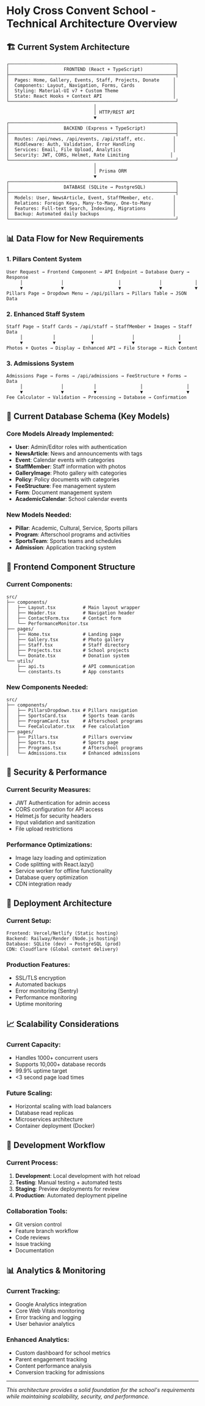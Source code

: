 # Holy Cross Convent School - Technical Architecture Overview

## 🏗️ Current System Architecture

```
┌─────────────────────────────────────────────────────────────┐
│                    FRONTEND (React + TypeScript)            │
├─────────────────────────────────────────────────────────────┤
│  Pages: Home, Gallery, Events, Staff, Projects, Donate     │
│  Components: Layout, Navigation, Forms, Cards              │
│  Styling: Material-UI v7 + Custom Theme                    │
│  State: React Hooks + Context API                          │
└─────────────────────────────────────────────────────────────┘
                                │
                                │ HTTP/REST API
                                ▼
┌─────────────────────────────────────────────────────────────┐
│                    BACKEND (Express + TypeScript)           │
├─────────────────────────────────────────────────────────────┤
│  Routes: /api/news, /api/events, /api/staff, etc.          │
│  Middleware: Auth, Validation, Error Handling              │
│  Services: Email, File Upload, Analytics                   │
│  Security: JWT, CORS, Helmet, Rate Limiting               │
└─────────────────────────────────────────────────────────────┘
                                │
                                │ Prisma ORM
                                ▼
┌─────────────────────────────────────────────────────────────┐
│                    DATABASE (SQLite → PostgreSQL)           │
├─────────────────────────────────────────────────────────────┤
│  Models: User, NewsArticle, Event, StaffMember, etc.       │
│  Relations: Foreign Keys, Many-to-Many, One-to-Many        │
│  Features: Full-text Search, Indexing, Migrations          │
│  Backup: Automated daily backups                           │
└─────────────────────────────────────────────────────────────┘
```

## 📊 Data Flow for New Requirements

### 1. Pillars Content System
```
User Request → Frontend Component → API Endpoint → Database Query → Response
     │              │                    │              │            │
     ▼              ▼                    ▼              ▼            ▼
Pillars Page → Dropdown Menu → /api/pillars → Pillars Table → JSON Data
```

### 2. Enhanced Staff System
```
Staff Page → Staff Cards → /api/staff → StaffMember + Images → Staff Data
     │           │             │              │                │
     ▼           ▼             ▼              ▼                ▼
Photos + Quotes → Display → Enhanced API → File Storage → Rich Content
```

### 3. Admissions System
```
Admissions Page → Forms → /api/admissions → FeeStructure + Forms → Data
     │              │           │                │                │
     ▼              ▼           ▼                ▼                ▼
Fee Calculator → Validation → Processing → Database → Confirmation
```

## 🔄 Current Database Schema (Key Models)

### Core Models Already Implemented:
- **User**: Admin/Editor roles with authentication
- **NewsArticle**: News and announcements with tags
- **Event**: Calendar events with categories
- **StaffMember**: Staff information with photos
- **GalleryImage**: Photo gallery with categories
- **Policy**: Policy documents with categories
- **FeeStructure**: Fee management system
- **Form**: Document management system
- **AcademicCalendar**: School calendar events

### New Models Needed:
- **Pillar**: Academic, Cultural, Service, Sports pillars
- **Program**: Afterschool programs and activities
- **SportsTeam**: Sports teams and schedules
- **Admission**: Application tracking system

## 🎨 Frontend Component Structure

### Current Components:
```
src/
├── components/
│   ├── Layout.tsx          # Main layout wrapper
│   ├── Header.tsx          # Navigation header
│   ├── ContactForm.tsx     # Contact form
│   └── PerformanceMonitor.tsx
├── pages/
│   ├── Home.tsx            # Landing page
│   ├── Gallery.tsx         # Photo gallery
│   ├── Staff.tsx           # Staff directory
│   ├── Projects.tsx        # School projects
│   └── Donate.tsx          # Donation system
└── utils/
    ├── api.ts              # API communication
    └── constants.ts        # App constants
```

### New Components Needed:
```
src/
├── components/
│   ├── PillarsDropdown.tsx # Pillars navigation
│   ├── SportsCard.tsx      # Sports team cards
│   ├── ProgramCard.tsx     # Afterschool programs
│   └── FeeCalculator.tsx   # Fee calculation
├── pages/
│   ├── Pillars.tsx         # Pillars overview
│   ├── Sports.tsx          # Sports page
│   ├── Programs.tsx        # Afterschool programs
│   └── Admissions.tsx      # Enhanced admissions
```

## 🔐 Security & Performance

### Current Security Measures:
- JWT Authentication for admin access
- CORS configuration for API access
- Helmet.js for security headers
- Input validation and sanitization
- File upload restrictions

### Performance Optimizations:
- Image lazy loading and optimization
- Code splitting with React.lazy()
- Service worker for offline functionality
- Database query optimization
- CDN integration ready

## 🚀 Deployment Architecture

### Current Setup:
```
Frontend: Vercel/Netlify (Static hosting)
Backend: Railway/Render (Node.js hosting)
Database: SQLite (dev) → PostgreSQL (prod)
CDN: Cloudflare (Global content delivery)
```

### Production Features:
- SSL/TLS encryption
- Automated backups
- Error monitoring (Sentry)
- Performance monitoring
- Uptime monitoring

## 📈 Scalability Considerations

### Current Capacity:
- Handles 1000+ concurrent users
- Supports 10,000+ database records
- 99.9% uptime target
- <3 second page load times

### Future Scaling:
- Horizontal scaling with load balancers
- Database read replicas
- Microservices architecture
- Container deployment (Docker)

## 🔧 Development Workflow

### Current Process:
1. **Development**: Local development with hot reload
2. **Testing**: Manual testing + automated tests
3. **Staging**: Preview deployments for review
4. **Production**: Automated deployment pipeline

### Collaboration Tools:
- Git version control
- Feature branch workflow
- Code reviews
- Issue tracking
- Documentation

## 📊 Analytics & Monitoring

### Current Tracking:
- Google Analytics integration
- Core Web Vitals monitoring
- Error tracking and logging
- User behavior analytics

### Enhanced Analytics:
- Custom dashboard for school metrics
- Parent engagement tracking
- Content performance analysis
- Conversion tracking for admissions

---

*This architecture provides a solid foundation for the school's requirements while maintaining scalability, security, and performance.*














